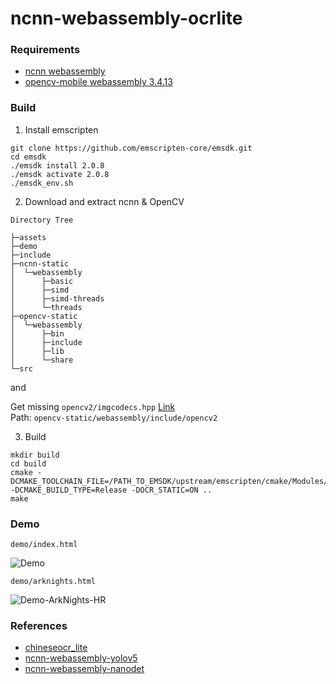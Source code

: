 # ncnn-webassembly-ocrlite

### Requirements

 - [ncnn webassembly](https://github.com/Tencent/ncnn/releases/download/20210507/ncnn-20210507-webassembly.zip)
 - [opencv-mobile webassembly 3.4.13](https://github.com/nihui/opencv-mobile/releases/)

### Build

1. Install emscripten

```
git clone https://github.com/emscripten-core/emsdk.git
cd emsdk
./emsdk install 2.0.8
./emsdk activate 2.0.8
./emsdk_env.sh
```

2. Download and extract ncnn & OpenCV

```
Directory Tree

├─assets
├─demo
├─include
├─ncnn-static
│  └─webassembly
│      ├─basic
│      ├─simd
│      ├─simd-threads
│      └─threads
├─opencv-static
│  └─webassembly
│      ├─bin
│      ├─include
│      ├─lib
│      └─share
└─src
```

and  

Get missing `opencv2/imgcodecs.hpp` [Link](https://gitee.com/benjaminwan/ocr-lite-ncnn/attach_files/573151/download/opencv-3.4.13-staticLib.7z)   
Path: `opencv-static/webassembly/include/opencv2`


3. Build

```
mkdir build
cd build
cmake -DCMAKE_TOOLCHAIN_FILE=/PATH_TO_EMSDK/upstream/emscripten/cmake/Modules/Platform/Emscripten.cmake -DCMAKE_BUILD_TYPE=Release -DOCR_STATIC=ON ..
make
```

### Demo

`demo/index.html`

![Demo](https://i.imgur.com/r05UJbi.png)

`demo/arknights.html`

![Demo-ArkNights-HR](https://i.imgur.com/mKH0DLW.jpeg)

### References

 - [chineseocr_lite](https://github.com/DayBreak-u/chineseocr_lite)
 - [ncnn-webassembly-yolov5](https://github.com/nihui/ncnn-webassembly-yolov5)
 - [ncnn-webassembly-nanodet](https://github.com/nihui/ncnn-webassembly-nanodet)























